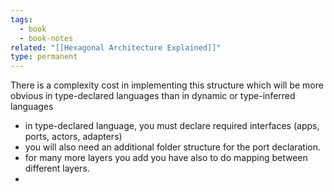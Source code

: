 ```yaml
---
tags:
  - book
  - book-notes
related: "[[Hexagonal Architecture Explained]]"
type: permanent
---
```


There is a complexity cost in implementing this structure which will be more obvious in type-declared languages than in dynamic or type-inferred languages

- in type-declared language, you must declare required interfaces (apps, ports, actors, adapters)
- you will also need an additional folder structure for the port declaration.
- for many more layers you add you have also to do mapping between different layers. 
- 

 